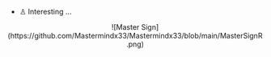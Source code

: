 - ♙ Interesting ...

<div style="text-align: center !important;">
![Master Sign](https://github.com/Mastermindx33/Mastermindx33/blob/main/MasterSignR.png)
</div>
